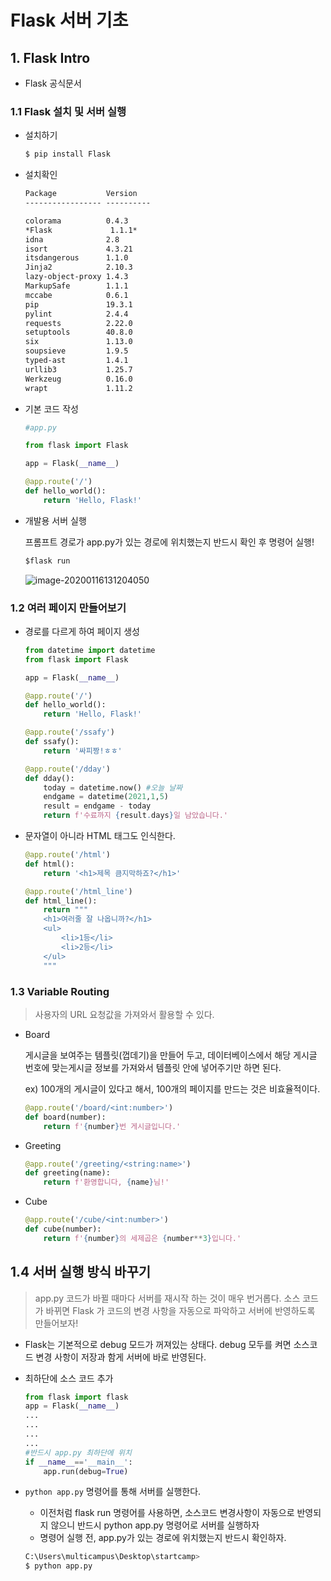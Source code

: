 # Flask 서버 기초

## 1. Flask Intro

* Flask 공식문서



### 1.1 Flask 설치 및 서버 실행

* 설치하기

  ```cmd
  $ pip install Flask
  ```

* 설치확인

  ```cmd
  Package           Version
  ----------------- ----------
  
  colorama          0.4.3
  *Flask             1.1.1*
  idna              2.8
  isort             4.3.21
  itsdangerous      1.1.0
  Jinja2            2.10.3
  lazy-object-proxy 1.4.3
  MarkupSafe        1.1.1
  mccabe            0.6.1
  pip               19.3.1
  pylint            2.4.4
  requests          2.22.0
  setuptools        40.8.0
  six               1.13.0
  soupsieve         1.9.5
  typed-ast         1.4.1
  urllib3           1.25.7
  Werkzeug          0.16.0
  wrapt             1.11.2
  ```

* 기본 코드 작성

  ```python
  #app.py
  
  from flask import Flask
  
  app = Flask(__name__)
  
  @app.route('/')
  def hello_world():
      return 'Hello, Flask!'
  ```

  

* 개발용 서버 실행

  프롬프트 경로가 app.py가 있는 경로에 위치했는지 반드시 확인 후 명령어 실행!

  ```cmd
  $flask run
  ```

  ![image-20200116131204050](C:\Users\multicampus\AppData\Roaming\Typora\typora-user-images\image-20200116131204050.png)

  

### 1.2 여러 페이지 만들어보기

* 경로를 다르게 하여 페이지 생성

  ```python
  from datetime import datetime
  from flask import Flask
  
  app = Flask(__name__)
  
  @app.route('/')
  def hello_world():
      return 'Hello, Flask!'
  
  @app.route('/ssafy')
  def ssafy():
      return '싸피짱!ㅎㅎ'
  
  @app.route('/dday')
  def dday():
      today = datetime.now() #오늘 날짜
      endgame = datetime(2021,1,5)
      result = endgame - today
      return f'수료까지 {result.days}일 남았습니다.'
  ```

* 문자열이 아니라  HTML 태그도 인식한다.

  ```python
  @app.route('/html')
  def html():
      return '<h1>제목 큼지막하죠?</h1>'
  
  @app.route('/html_line')
  def html_line():
      return """
      <h1>여러줄 잘 나옵니까?</h1>
      <ul>
          <li>1등</li>
          <li>2등</li>
      </ul>
      """
  ```

  

### 1.3 Variable Routing

> 사용자의  URL 요청값을 가져와서 활용할 수 있다.

* Board

  게시글을 보여주는 템플릿(껍데기)을 만들어 두고, 데이터베이스에서 해당 게시글 번호에 맞는게시글 정보를 가져와서 템플릿 안에 넣어주기만 하면 된다.

  ex) 100개의 게시글이 있다고 해서, 100개의 페이지를 만드는 것은 비효율적이다.

  ```python
  @app.route('/board/<int:number>')
  def board(number):
      return f'{number}번 게시글입니다.'
  ```

  

* Greeting

  ```python
  @app.route('/greeting/<string:name>')
  def greeting(name):
      return f'환영합니다, {name}님!'
  ```



* Cube

  ```python
  @app.route('/cube/<int:number>')
  def cube(number):
      return f'{number}의 세제곱은 {number**3}입니다.'
  ```

  

## 1.4 서버 실행 방식 바꾸기

> app.py 코드가 바뀔 때마다 서버를 재시작 하는 것이 매우 번거롭다. 소스 코드가 바뀌면  Flask 가 코드의 변경 사항을 자동으로 파악하고 서버에 반영하도록 만들어보자!

* Flask는 기본적으로   debug 모드가 꺼져있는 상태다.  debug 모두를 켜면 소스코드 변경 사항이 저장과 함게 서버에 바로 반영된다.

* 최하단에 소스 코드 추가

  ```python
  from flask import flask
  app = Flask(__name__)
  ...
  ...
  ...
  ...
  #반드시 app.py 최하단에 위치
  if __name__=='__main__':
      app.run(debug=True)
  ```

* `python app.py` 명령어를 통해 서버를 실행한다.

  * 이전처럼  flask run 명령어를 사용하면, 소스코드 변경사항이 자동으로 반영되지 않으니 반드시  python app.py 명령어로 서버를 실행하자
  * 명령어 실행 전, app.py가 있는 경로에 위치했는지 반드시 확인하자.

  ```bash
  C:\Users\multicampus\Desktop\startcamp>
  $ python app.py
  ```

  
